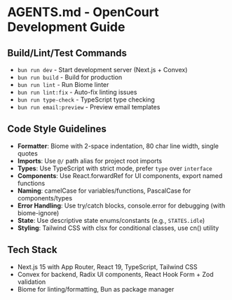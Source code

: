 # AGENTS.md - OpenCourt Development Guide

## Build/Lint/Test Commands

- `bun run dev` - Start development server (Next.js + Convex)
- `bun run build` - Build for production
- `bun run lint` - Run Biome linter
- `bun run lint:fix` - Auto-fix linting issues
- `bun run type-check` - TypeScript type checking
- `bun run email:preview` - Preview email templates

## Code Style Guidelines

- **Formatter**: Biome with 2-space indentation, 80 char line width, single quotes
- **Imports**: Use `@/` path alias for project root imports
- **Types**: Use TypeScript with strict mode, prefer `type` over `interface`
- **Components**: Use React.forwardRef for UI components, export named functions
- **Naming**: camelCase for variables/functions, PascalCase for components/types
- **Error Handling**: Use try/catch blocks, console.error for debugging (with biome-ignore)
- **State**: Use descriptive state enums/constants (e.g., `STATES.idle`)
- **Styling**: Tailwind CSS with clsx for conditional classes, use cn() utility

## Tech Stack

- Next.js 15 with App Router, React 19, TypeScript, Tailwind CSS
- Convex for backend, Radix UI components, React Hook Form + Zod validation
- Biome for linting/formatting, Bun as package manager
